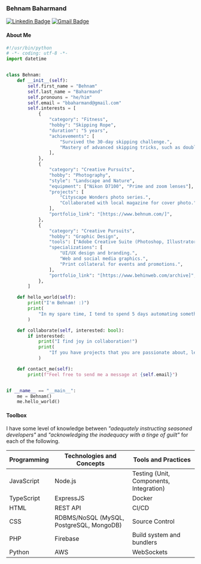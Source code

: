 ### Behnam Baharmand

[![Linkedin Badge](https://img.shields.io/badge/linkedin-baharmand-blue)](https://www.linkedin.com/in/baharmand)
[![Gmail Badge](https://img.shields.io/badge/gmail-bbaharmand%40gmail.com-red)](mailto:bbaharmand@gmail.com)

#### About Me

```python
#!/usr/bin/python
# -*- coding: utf-8 -*-
import datetime


class Behnam:
    def __init__(self):
        self.first_name = "Behnam"
        self.last_name = "Baharmand"
        self.pronouns = "he/him"
        self.email = "bbaharmand@gmail.com"
        self.interests = [
            {
                "category": "Fitness",
                "hobby": "Skipping Rope",
                "duration": "5 years",
                "achievements": [
                    "Survived the 30-day skipping challenge.",
                    "Mastery of advanced skipping tricks, such as double-unders and crossovers.",
                ],
            },
            {
                "category": "Creative Pursuits",
                "hobby": "Photography",
                "style": "Landscape and Nature",
                "equipment": ["Nikon D7100", "Prime and zoom lenses"],
                "projects": [
                    "Cityscape Wonders photo series.",
                    "Collaborated with local magazine for cover photo.",
                ],
                "portfolio_link": "[https://www.behnum.com/]",
            },
            {
                "category": "Creative Pursuits",
                "hobby": "Graphic Design",
                "tools": ["Adobe Creative Suite (Photoshop, Illustrator, InDesign)"],
                "specializations": [
                    "UI/UX design and branding.",
                    "Web and social media graphics.",
                    "Print collateral for events and promotions.",
                ],
                "portfolio_link": "[https://www.behinweb.com/archive]",
            },
        ]

    def hello_world(self):
        print("I'm Behnam! :)")
        print(
            "In my spare time, I tend to spend 5 days automating something I could do in 5 minutes."
        )

    def collaborate(self, interested: bool):
        if interested:
            print("I find joy in collaboration!")
            print(
                "If you have projects that you are passionate about, let me know! I'd love help if I can."
            )

    def contact_me(self):
        print(f"Feel free to send me a message at {self.email}")


if __name__ == "__main__":
    me = Behnam()
    me.hello_world()
```

#### Toolbox

I have some level of knowledge between _"adequately instructing seasoned developers"_ and _"acknowledging the inadequacy with a tinge of guilt"_ for each of the following.

| Programming  | Technologies and Concepts                   | Tools and Practices                          |
| ------------ | ------------------------------------------- | -------------------------------------------- |
| JavaScript   | Node.js                                     | Testing (Unit, Components, Integration)      |
| TypeScript   | ExpressJS                                   | Docker                                       |
| HTML         | REST API                                    | CI/CD                                        |
| CSS          | RDBMS/NoSQL (MySQL, PostgreSQL, MongoDB)    | Source Control                               |
| PHP          | Firebase                                    | Build system and bundlers                    |
| Python       | AWS                                         | WebSockets                                   |
